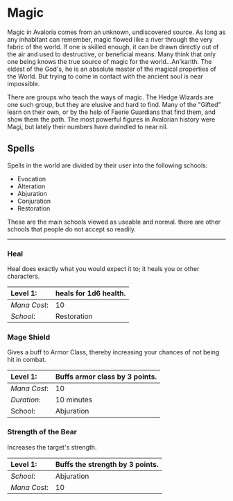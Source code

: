 # Magic #

Magic in Avaloria comes from an unknown, undiscovered source.  As long as any inhabitant can remember, magic flowed like a river through the very fabric of the world.  If one is skilled enough, it can be drawn directly out of the air and used to destructive, or beneficial means.  Many think that only one being knows the true source of magic for the world...An'karith.  The eldest of the God's, he is an absolute master of the magical properties of the World.  But trying to come in contact with the ancient soul is near impossible.

There are groups who teach the ways of magic.  The Hedge Wizards are one such group, but they are elusive and hard to find.  Many of the "Gifted" learn on their own, or by the help of Faerie Guardians that find them, and show them the path.  The most powerful figures in Avalorian history were Magi, but lately their numbers have dwindled to near nil.


## Spells ##
Spells in the world are divided by their user into the following schools:

  * Evocation
  * Alteration
  * Abjuration
  * Conjuration
  * Restoration

These are the main schools viewed as useable and normal.  there are other schools that people do not accept so readily.



---

### Heal ###
Heal does exactly what you would expect it to; it heals you or other characters.

|**Level 1**: |heals for 1d6 health.|
|:------------|:--------------------|
|_Mana Cost_: | 10                  |
|_School_:    | Restoration         |

### Mage Shield ###
Gives a buff to Armor Class, thereby increasing your chances of not being hit in combat.

|**Level 1**:| Buffs armor class by 3 points.|
|:-----------|:------------------------------|
|_Mana Cost_:|10                             |
|_Duration_: | 10 minutes                    |
|School:     | Abjuration                    |


### Strength of the Bear ###
Increases the target's strength.

|**Level 1**: |Buffs the strength by 3 points.|
|:------------|:------------------------------|
|_School_:    | Abjuration                    |
|_Mana Cost_: | 10                            |